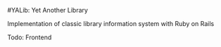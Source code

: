 #YALib: Yet Another Library

Implementation of classic library information system with Ruby on Rails

Todo: Frontend
